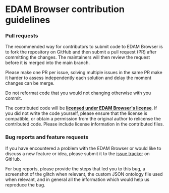 # EDAM Browser contribution guidelines

### Pull requests

The recommended way for contributors to submit code to EDAM Browser is to fork the repository on GitHub and then submit a pull request (PR) after committing the changes. The maintainers will then review the request before it is merged into the main branch.

Please make one PR per issue, solving multiple issues in the same PR make it harder to assess independently each solution and delay the moment changes can be merge.

Do not reformat code that you would not changing otherwise with you commit.

The contributed code will be [**licensed under EDAM Browser's license**](https://github.com/edamontology/edam-browser/blob/main/LICENSE).
If you did not write the code yourself, please ensure that the license is compatible, or obtain a permission from the original author to relicense the contributed code.
Please include license information in the contributed files. 


### Bug reports and feature requests

If you have encountered a problem with the EDAM Browser or would like to discuss a new feature or idea, please submit it to the [issue tracker](https://github.com/edamontology/edam-browser/issues) on GitHub.

For bug reports, please provide the steps that led you to this bug, a screenshot of the glitch when relevant, the custom 
JSON ontology file used when relevant, and in general all the information which would help us reproduce the bug.
